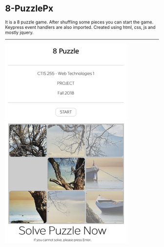 # 8-PuzzlePx

It is a 8 puzzle game. After shuffling some pieces you can start the game. Keypress event handlers are also imported.
Created using html, css, js and mostly jquery.

<hr>

<img src="ss/start.png" width="400" height="250"> <img src="ss/puzzle.png" width="400" height="400">
